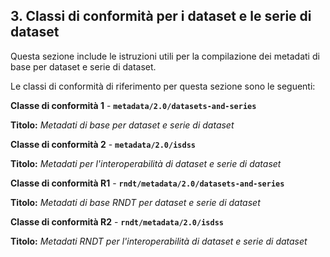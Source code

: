 ## 3. Classi di conformità per i dataset e le serie di dataset

Questa sezione include le istruzioni utili per la compilazione dei metadati di base per dataset e serie di dataset.

Le classi di conformità di riferimento per questa sezione sono le seguenti:

**Classe di conformità 1** - **```metadata/2.0/datasets-and-series```**

**Titolo:** _Metadati di base per dataset e serie di dataset_

**Classe di conformità 2** - **```metadata/2.0/isdss```**

**Titolo:** _Metadati per l&#39;interoperabilità di dataset e serie di dataset_

**Classe di conformità R1** - **```rndt/metadata/2.0/datasets-and-series```**

**Titolo:** _Metadati di base RNDT per dataset e serie di dataset_

**Classe di conformità R2** - **```rndt/metadata/2.0/isdss```**

**Titolo:** _Metadati RNDT per l&#39;interoperabilità di dataset e serie di dataset_
